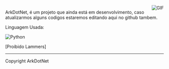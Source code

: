 
<img align="right" alt="GIF" src="https://media.discordapp.net/attachments/764569199711354880/777238018737569812/ARKDOTNET.jpg" />

ArkDotNet, é um projeto que ainda está em desenvolvimento, caso atualizarmos alguns codigos estaremos editando aqui no github tambem.

Linguagem Usada:

  ![Python](https://img.shields.io/badge/-Python-black?style=flat&logo=python)

[Proibido Lammers]

---

Copyright ArkDotNet
